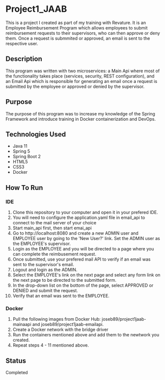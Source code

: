 # Project1_JAAB
This is a project I created as part of my training with Revature. It is an Employee Reimbursement Program which allows employees to submit reimbursement requests to
their supervisors, who can then approve or deny them. Once a request is submmited or approved, an email is sent to the respective user.

## Description
This program was written with two microservices: a Main Api where most of the functionality takes place (services, security, REST configuration), and an Email Api which
is responsible for generating an email once a request is submitted by the employee or approved or denied by the supervisor.

## Purpose
The purpose of this program was to increase my knowledge of the Spring Framework and introduce training in Docker containerization and DevOps.

## Technologies Used
- Java 11
- Spring 5
- Spring Boot 2
- HTML5
- CSS3
- Docker

## How To Run
### IDE
1. Clone this repository to your computer and open it in your prefered IDE.
2. You will need to configure the application.yaml file in email_api to connect to the mail server of your choice
3. Start main_api first, then start emai_api
4. Go to http://localhost:8080 and create a new ADMIN user and EMPLOYEE user by going to the 'New User?' link. Set the ADMIN user as the EMPLOYEE's supervisor.
6. Login as the EMPLOYEE and you will be directed to a page where you can complete the reimbusement request.
7. Once submitted, use your prefered mail API to verify if an email was sent to the supervisor's email.
8. Logout and login as the ADMIN.
9. Select the EMPLOYEE's link on the next page and select any form link on the next page to be directed to the submitted form.
10. In the drop-down list on the bottom of the page, select APPROVED or DENIED and submit the request.
11. Verify that an email was sent to the EMPLOYEE.

### Docker
1. Pull the following images from Docker Hub: joseb89/project1jaab-mainaapi and joseb89/project1jaab-emailapi.
2. Create a Docker network with the bridge driver
3. Run the containers mentioned above and add them to the newtwork you created.
4. Repeat steps 4 - 11 mentioned above.


## Status
Completed
